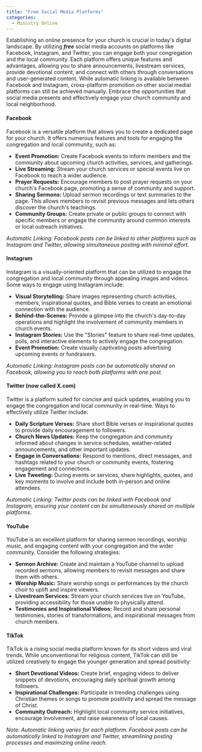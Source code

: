 ```yaml
---
title: "Free Social Media Platforms"
categories:
  - Ministry Online
---
```

Establishing an online presence for your church is crucial in today's digital landscape. By utilizing **_free_** social media accounts on platforms like Facebook, Instagram, and Twitter, you can engage both your congregation and the local community. Each platform offers unique features and advantages, allowing you to share announcements, livestream services, provide devotional content, and connect with others through conversations and user-generated content. While automatic linking is available between Facebook and Instagram, cross-platform promotion on other social medial platforms can still be achieved manually. Embrace the opportunities that social media presents and effectively engage your church community and local neighborhood.

#### Facebook

Facebook is a versatile platform that allows you to create a dedicated page for your church. It offers numerous features and tools for engaging the congregation and local community, such as:

- **Event Promotion:** Create Facebook events to inform members and the community about upcoming church activities, services, and gatherings.
- **Live Streaming:** Stream your church services or special events live on Facebook to reach a wider audience.
- **Prayer Requests:** Encourage members to post prayer requests on your church's Facebook page, promoting a sense of community and support.
- **Sharing Sermons:** Upload sermon recordings or text summaries to the page. This allows members to revisit previous messages and lets others discover the church's teachings.
- **Community Groups:** Create private or public groups to connect with specific members or engage the community around common interests or local outreach initiatives.

*Automatic Linking: Facebook posts can be linked to other platforms such as Instagram and Twitter, allowing simultaneous posting with minimal effort.*

#### Instagram

Instagram is a visually-oriented platform that can be utilized to engage the congregation and local community through appealing images and videos. Some ways to engage using Instagram include:

- **Visual Storytelling:** Share images representing church activities, members, inspirational quotes, and Bible verses to create an emotional connection with the audience.
- **Behind-the-Scenes:** Provide a glimpse into the church's day-to-day operations and highlight the involvement of community members in church events.
- **Instagram Stories:** Use the "Stories" feature to share real-time updates, polls, and interactive elements to actively engage the congregation.
- **Event Promotion:** Create visually captivating posts advertising upcoming events or fundraisers.

*Automatic Linking: Instagram posts can be automatically shared on Facebook, allowing you to reach both platforms with one post.*

#### Twitter (now called X.com)

Twitter is a platform suited for concise and quick updates, enabling you to engage the congregation and local community in real-time. Ways to effectively utilize Twitter include:

- **Daily Scripture Verses:** Share short Bible verses or inspirational quotes to provide daily encouragement to followers.
- **Church News Updates:** Keep the congregation and community informed about changes in service schedules, weather-related announcements, and other important updates.
- **Engage in Conversations:** Respond to mentions, direct messages, and hashtags related to your church or community events, fostering engagement and connections.
- **Live Tweeting:** During events or services, share highlights, quotes, and key moments to involve and include both in-person and online attendees.

*Automatic Linking: Twitter posts can be linked with Facebook and Instagram, ensuring your content can be simultaneously shared on multiple platforms.*

#### YouTube

YouTube is an excellent platform for sharing sermon recordings, worship music, and engaging content with your congregation and the wider community. Consider the following strategies:

- **Sermon Archive:** Create and maintain a YouTube channel to upload recorded sermons, allowing members to revisit messages and share them with others.
- **Worship Music:** Share worship songs or performances by the church choir to uplift and inspire viewers.
- **Livestream Services:** Stream your church services live on YouTube, providing accessibility for those unable to physically attend.
- **Testimonies and Inspirational Videos:** Record and share personal testimonies, stories of transformations, and inspirational messages from church members.

#### TikTok

TikTok is a rising social media platform known for its short videos and viral trends. While unconventional for religious content, TikTok can still be utilized creatively to engage the younger generation and spread positivity:

- **Short Devotional Videos:** Create brief, engaging videos to deliver snippets of devotions, encouraging daily spiritual growth among followers.
- **Inspirational Challenges:** Participate in trending challenges using Christian themes or songs to promote positivity and spread the message of Christ.
- **Community Outreach:** Highlight local community service initiatives, encourage involvement, and raise awareness of local causes.


*Note: Automatic linking varies for each platform. Facebook posts can be automatically linked to Instagram and Twitter, streamlining posting processes and maximizing online reach.*
